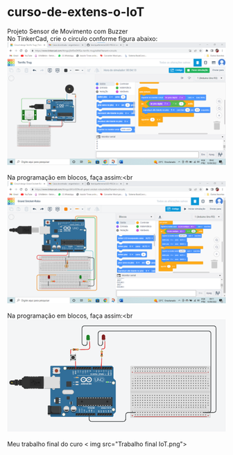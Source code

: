 # curso-de-extens-o-IoT

 Projeto Sensor de Movimento com Buzzer<br>
No TinkerCad, crie o circulo conforme figura abaixo:<br>
<img src="projeto 3.png"><br>
<br>
Na programação em blocos, faça assim:<br
<img src="projeto 2.png"><br>
<br>
Na programação em blocos, faça assim:<br
<img src="projeto 1.png"><br>
<br>
Meu trabalho final do curo 
< img src="Trabalho final IoT.png"><br>
<br>
